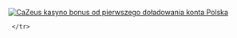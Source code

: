 [![CaZeus kasyno bonus od pierwszego doładowania konta Polska](https://123-caf.pages.dev/gitsignup.png)](https://vrmoo.ru/Bt82HjjY)

     </tr>
